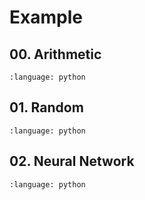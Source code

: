 # Example

## 00. Arithmetic
```{literalinclude} ../example/00-arithmetic.py
:language: python
```


## 01. Random
```{literalinclude} ../example/01-random.py
:language: python
```

## 02. Neural Network
```{literalinclude} ../example/02-nn.py
:language: python
```
